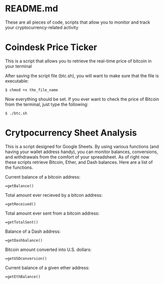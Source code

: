 # README.md
These are all pieces of code, scripts that allow you to monitor and track your cryptocurrency-related activity

# Coindesk Price Ticker
This is a script that allows you to retrieve the real-time price of bitcoin in your terminal

After saving the script file (btc.sh), you will want to make sure that the file is executable:

```
$ chmod +x the_file_name
```

Now everything should be set. If you ever want to check the price of Bitcoin from the terminal, just type the following:
```
$ ./btc.sh
```

# Crytpocurrency Sheet Analysis
This is a script designed for Google Sheets. By using various functions (and having your wallet address handy), you can monitor balances, conversions, and withdrawals from the comfort of your spreadsheet. As of right now these scripts retrieve Bitcoin, Ether, and Dash balances. Here are a list of the functions.

Current balance of a bitcoin address:
```
=getBalance()
```
Total amount ever recieved by a bitcon address:
```
=getReceived()
```
Total amount ever sent from a bitcoin address:
```
=getTotalSent()
```
Balance of a Dash address:
```
=getDashbalance()
```
Bitcoin amount converted into U.S. dollars:
```
=getUSDconversion()
```
Current balance of a given ether address:
```
=getEthBalance()
```
